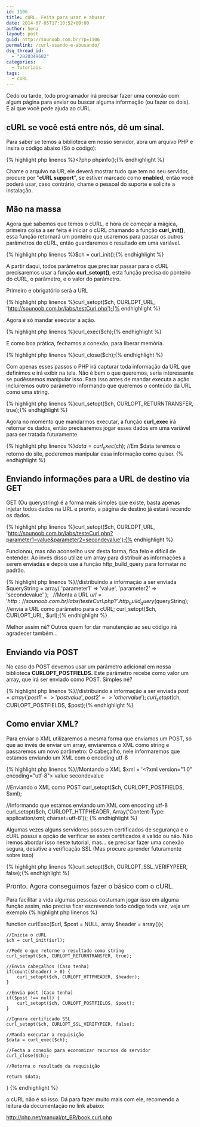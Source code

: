 ```yaml
---
id: 1106
title: cURL. Feita para usar e abusar
date: 2014-07-05T17:10:52+00:00
author: Sena
layout: post
guid: http://sounoob.com.br/?p=1106
permalink: /curl-usando-e-abusando/
dsq_thread_id:
  - "2820349682"
categories:
  - Tutoriais
tags:
  - cURL
---
```

Cedo ou tarde, todo programador irá precisar fazer uma conexão com algum página para enviar ou buscar alguma informação (ou fazer os dois). É ai que você pede ajuda ao cURL.<!--more-->

## cURL se você está entre nós, dê um sinal.

Para saber se temos a biblioteca em nosso servidor, abra um arquivo PHP e insira o código abaixo (Só o código):

{% highlight php linenos %}<?php phpinfo();{% endhighlight %} 

Chame o arquivo na UR, ele deverá mostrar tudo que tem no seu servidor, procure por "**cURL support**", se estiver marcado como **enabled**, então você poderá usar, caso contrário, chame o pessoal do suporte e solicite a instalação.

## Mão na massa

Agora que sabemos que temos o cURL, é hora de começar a mágica, primeira coisa a ser feita é iniciar o cURL chamando a função **curl_init()**, essa função retornará um ponteiro que usaremos para passar os outros parâmetros do cURL, então guardaremos o resultado em uma variável.

{% highlight php linenos %}$ch = curl_init();{% endhighlight %} 

A partir daqui, todos parâmetros que precisar passar para o cURL precisaremos usar a função **curl_setopt()**, esta função precisa do ponteiro do cURL, o parâmetro, e o valor do parâmetro.
  
Primeiro e obrigatório será a URL

{% highlight php linenos %}curl_setopt($ch, CURLOPT_URL, 'http://sounoob.com.br/labs/testCurl.php');{% endhighlight %} 

Agora é só mandar executar a ação.

{% highlight php linenos %}curl_exec($ch);{% endhighlight %} 

E como boa prática, fechamos a conexão, para liberar memória.

{% highlight php linenos %}curl_close($ch);{% endhighlight %} 

Com apenas esses passos o PHP irá capturar toda informação da URL que definimos e irá exibir na tela. Não é bem o que queremos, seria interessante se pudêssemos manipular isso. Para isso antes de mandar executa a ação incluiremos outro parâmetro informando que queremos o conteúdo da URL como uma string.

{% highlight php linenos %}curl_setopt($ch, CURLOPT_RETURNTRANSFER, true);{% endhighlight %} 

Agora no momento que mandarmos executar, a função **curl_exec** irá retornar os dados, então precisaremos jogar esses dados em uma variável para ser tratada futuramente.

{% highlight php linenos %}$data = curl_exec($ch);
//Em $data teremos o retorno do site, poderemos manipular essa informação como quiser.
{% endhighlight %} 

## Enviando informações para a URL de destino via GET

GET (Ou querystring) é a forma mais simples que existe, basta apenas injetar todos dados na URL e pronto, a página de destino já estará recendo os dados.

{% highlight php linenos %}curl_setopt($ch, CURLOPT_URL, 'http://sounoob.com.br/labs/testeCurl.php?parameter1=value&parameter2=secondevalue');{% endhighlight %} 

Funcionou, mas não aconselho usar desta forma, fica feio e difícil de entender. Ao invés disso utilize um array para distribuir as informações a serem enviadas e depois use a função http\_build\_query para formatar no padrão.

{% highlight php linenos %}//distribuindo a informação a ser enviada
$queryString = array(
    'parameter1' => 'value',
    'parameter2' => 'secondevalue'
);
 
//Monta a URL
$url = 'http://sounoob.com.br/labs/testeCurl.php?' . http_build_query($queryString);
 
//envia a URL como parâmetro para o cURL;
curl_setopt($ch, CURLOPT_URL, $url);{% endhighlight %} 

Melhor assim né? Outros quem for dar manutenção ao seu código irá agradecer também…

## Enviando via POST

No caso do POST devemos usar um parâmetro adicional em nossa biblioteca **CURLOPT_POSTFIELDS.** Este parâmetro recebe como valor um array, que irá ser enviado como POST. Simples né?

{% highlight php linenos %}//distribuindo a informação a ser enviada
$post = array('
    post1' => 'postvalue',
    post2' => 'othervalue'
);
 
curl_setopt($ch, CURLOPT_POSTFIELDS, $post);{% endhighlight %} 

## Como enviar XML?

Para enviar o XML utilizaremos a mesma forma que enviamos um POST, só que ao invés de enviar um array, enviaremos o XML como string e passaremos um novo parâmetro: O cabeçalho, nele informaremos que estamos enviando um XML com o encoding utf-8

{% highlight php linenos %}//Montando o XML
$xml = '<?xml version="1.0" encoding="utf-8">
<xml>
    <parameter1>value</parameter1>
    <parameter1>secondevalue</parameter1>
</xml>

//Enviando o XML como POST
curl_setopt($ch, CURLOPT_POSTFIELDS, $xml);

//Informando que estamos enviando um XML com encoding utf-8
curl_setopt($ch, CURLOPT_HTTPHEADER, Array('Content-Type: application/xml; charset=utf-8'));
{% endhighlight %} 

Algumas vezes alguns servidores possuem certificados de segurança e o cURL possui a opção de verificar se estes certificados é valido ou não. Não iremos abordar isso neste tutorial, mas… se precisar fazer uma conexão segura, desative a verificação SSL (Mas procure aprender futuramente sobre isso)

{% highlight php linenos %}curl_setopt($ch, CURLOPT_SSL_VERIFYPEER, false);{% endhighlight %} 

<span style="font-size: 17px; line-height: 1.55;">Pronto. Agora conseguimos fazer o básico com o cURL.</span>

Para facilitar a vida algumas pessoas costumam jogar isso em alguma função assim, não precisa ficar escrevendo todo código toda vez, veja um exemplo
{% highlight php linenos %}
<div id="curlExec"></div>
function curlExec($url, $post = NULL, array $header = array()){
 
    //Inicia o cURL
    $ch = curl_init($url);
 
    //Pede o que retorne o resultado como string
    curl_setopt($ch, CURLOPT_RETURNTRANSFER, true);
 
    //Envia cabeçalhos (Caso tenha)
    if(count($header) > 0) {
        curl_setopt($ch, CURLOPT_HTTPHEADER, $header);
    }
 
    //Envia post (Caso tenha)
    if($post !== null) {
        curl_setopt($ch, CURLOPT_POSTFIELDS, $post);
    }
 
    //Ignora certificado SSL
    curl_setopt($ch, CURLOPT_SSL_VERIFYPEER, false);
 
    //Manda executar a requisição
    $data = curl_exec($ch);
 
    //Fecha a conexão para economizar recursos do servidor
    curl_close($ch);
 
    //Retorna o resultado da requisição
 
    return $data;
}
{% endhighlight %} 

 

o cURL não é só isso. Dá para fazer muito mais com ele, recomendo a leitura da documentação no link abaixo:

<a title="Documentação cURL" target="_blank" rel="external nofollow href=">http://php.net/manual/pt_BR/book.curl.php</a>

 

 